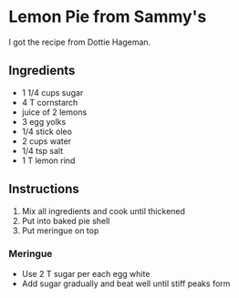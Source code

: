 # Lemon Pie from Sammy's

I got the recipe from Dottie Hageman.

## Ingredients

- 1 1/4 cups sugar
- 4 T cornstarch
- juice of 2 lemons
- 3 egg yolks
- 1/4 stick oleo
- 2 cups water
- 1/4 tsp salt
- 1 T lemon rind

## Instructions

1. Mix all ingredients and cook until thickened
2. Put into baked pie shell
3. Put meringue on top

### Meringue

- Use 2 T sugar per each egg white
- Add sugar gradually and beat well until stiff peaks form
